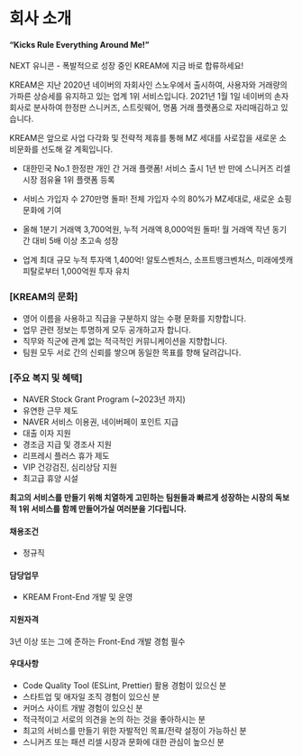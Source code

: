 # 회사 소개

#### “Kicks Rule Everything Around Me!”

NEXT 유니콘 - 폭발적으로 성장 중인 KREAM에 지금 바로 합류하세요!

KREAM은 지난 2020년 네이버의 자회사인 스노우에서 출시하여, 사용자와 거래량의 가파른 상승세를 유지하고 있는 업계 1위 서비스입니다. 
2021년 1월 1일 네이버의 손자 회사로 분사하여 한정판 스니커즈, 스트릿웨어, 명품 거래 플랫폼으로 자리매김하고 있습니다.

KREAM은 앞으로 사업 다각화 및 전략적 제휴를 통해 MZ 세대를 사로잡을 새로운 소비문화를 선도해 갈 계획입니다.

- 대한민국 No.1 한정판 개인 간 거래 플랫폼!
  서비스 출시 1년 반 만에 스니커즈 리셀 시장 점유율 1위 플랫폼 등록

- 서비스 가입자 수 270만명 돌파!
  전체 가입자 수의 80%가 MZ세대로, 새로운 쇼핑 문화에 기여

- 올해 1분기 거래액 3,700억원, 누적 거래액 8,000억원 돌파!
  월 거래액 작년 동기간 대비 5배 이상 초고속 성장

- 업계 최대 규모 누적 투자액 1,400억!
  알토스벤처스, 소프트뱅크벤처스, 미래에셋캐피탈로부터 1,000억원 투자 유치

### [KREAM의 문화]

- 영어 이름을 사용하고 직급을 구분하지 않는 수평 문화를 지향합니다.
- 업무 관련 정보는 투명하게 모두 공개하고자 합니다.
- 직무와 직군에 관계 없는 적극적인 커뮤니케이션을 지향합니다.
-  팀원 모두 서로 간의 신뢰를 쌓으며 동일한 목표를 향해 달려갑니다.

### [주요 복지 및 혜택]

- NAVER Stock Grant Program (~2023년 까지)
- 유연한 근무 제도 
-  NAVER 서비스 이용권, 네이버페이 포인트 지급
- 대출 이자 지원
-  경조금 지급 및 경조사 지원
-  리프레시 플러스 휴가 제도
-  VIP 건강검진, 심리상담 지원
-  최고급 휴양 시설

**최고의 서비스를 만들기 위해 치열하게 고민하는 팀원들과 빠르게 성장하는 시장의 독보적 1위 서비스를 함께 만들어가실 여러분을 기다립니다.** 

#### 채용조건

- 정규직



#### 담당업무

* KREAM Front-End 개발 및 운영

#### 지원자격 

3년 이상 또는 그에 준하는 Front-End 개발 경험 필수

#### 우대사항

- Code Quality Tool (ESLint, Prettier) 활용 경험이 있으신 분
-  스타트업 및 애자일 조직 경험이 있으신 분
-  커머스 사이트 개발 경험이 있으신 분
-  적극적이고 서로의 의견을 논의 하는 것을 좋아하시는 분
-  최고의 서비스를 만들기 위한 자발적인 목표/전략 설정이 가능하신 분
-  스니커즈 또는 패션 리셀 시장과 문화에 대한 관심이 높으신 분